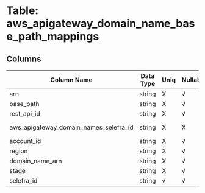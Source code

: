 # Table: aws_apigateway_domain_name_base_path_mappings

## Columns 

|  Column Name   |  Data Type  | Uniq | Nullable | Description | 
|  ----  | ----  | ----  | ----  | ---- | 
| arn | string | X | √ |  | 
| base_path | string | X | √ |  | 
| rest_api_id | string | X | √ |  | 
| aws_apigateway_domain_names_selefra_id | string | X | X | fk to aws_apigateway_domain_names.selefra_id | 
| account_id | string | X | √ |  | 
| region | string | X | √ |  | 
| domain_name_arn | string | X | √ |  | 
| stage | string | X | √ |  | 
| selefra_id | string | √ | √ | random id | 


